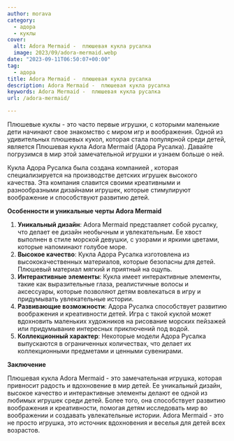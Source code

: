 ```yaml
---
author: morava
category:
  - адора
  - куклы
cover:
  alt: Adora Mermaid -  плюшевая кукла русалка
  image: 2023/09/adora-mermaid.webp
date: "2023-09-11T06:50:07+00:00"
tag:
  - адора
title: Adora Mermaid -  плюшевая кукла русалка
description: Adora Mermaid -  плюшевая кукла русалка
keywords: Adora Mermaid -  плюшевая кукла русалка
url: /adora-mermaid/

---
```

Плюшевые куклы \- это часто первые игрушки, с которыми маленькие дети начинают свое знакомство с миром игр и воображения. Одной из удивительных плюшевых кукол, которая стала популярной среди детей, является Плюшевая кукла Adora Mermaid (Адора Русалка). Давайте погрузимся в мир этой замечательной игрушки и узнаем больше о ней.

Кукла Адора Русалка была создана компанией , которая специализируется на производстве детских игрушек высокого качества. Эта компания славится своими креативными и разнообразными дизайнами игрушек, которые стимулируют воображение и способствуют развитию детей.

**Особенности и уникальные черты Adora Mermaid**

1. **Уникальный дизайн**: Adora Mermaid представляет собой русалку, что делает ее дизайн необычным и увлекательным. Ее хвост выполнен в стиле морской девушки, с узорами и яркими цветами, которые напоминают голубое море.
1. **Высокое качество**: Кукла Адора Русалка изготовлена из высококачественных материалов, которые безопасны для детей. Плюшевый материал мягкий и приятный на ощупь.
1. **Интерактивные элементы**: Кукла имеет интерактивные элементы, такие как выразительные глаза, реалистичные волосы и аксессуары, которые позволяют детям вовлекаться в игру и придумывать увлекательные истории.
1. **Развивающие возможности**: Адора Русалка способствует развитию воображения и креативности детей. Игра с такой куклой может вдохновить маленьких художников на рисование морских пейзажей или придумывание интересных приключений под водой.
1. **Коллекционный характер**: Некоторые модели Адора Русалка выпускаются в ограниченных количествах, что делает их коллекционными предметами и ценными сувенирами.

**Заключение**

Плюшевая кукла Adora Mermaid - это замечательная игрушка, которая привносит радость и вдохновение в мир детей. Ее уникальный дизайн, высокое качество и интерактивные элементы делают ее одной из любимых игрушек среди детей. Более того, она способствует развитию воображения и креативности, помогая детям исследовать мир во воображении и создавать увлекательные истории. Adora Mermaid - это не просто игрушка, это источник вдохновения и веселья для детей всех возрастов.
